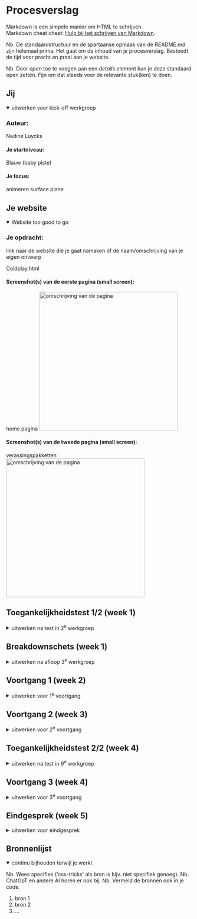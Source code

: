 # Procesverslag
Markdown is een simpele manier om HTML te schrijven.  
Markdown cheat cheet: [Hulp bij het schrijven van Markdown](https://github.com/adam-p/markdown-here/wiki/Markdown-Cheatsheet).

Nb. De standaardstructuur en de spartaanse opmaak van de README.md zijn helemaal prima. Het gaat om de inhoud van je procesverslag. Besteedt de tijd voor pracht en praal aan je website.

Nb. Door *open* toe te voegen aan een *details* element kun je deze standaard open zetten. Fijn om dat steeds voor de relevante stuk(ken) te doen.





## Jij

<details open>
  <summary>uitwerken voor kick-off werkgroep</summary>

  ### Auteur:
  Nadine Luycks 

  #### Je startniveau:
  Blauw (baby piste)

  #### Je focus:
  animeren surface plane
 
</details>





## Je website

<details open>
  <summary>Website too good to go</summary>

  ### Je opdracht:
  link naar de website die je gaat namaken óf de naam/omschrijving van je eigen ontwerp
  
  Coldplay.html

  #### Screenshot(s) van de eerste pagina (small screen): 
  home pagina 
  <img src="readme-images/eenpagina.png" width="375px" alt="omschrijving van de pagina">

  #### Screenshot(s) van de tweede pagina (small screen):
verassingspakketten 
  <img src="readme-images/tweepagina.png.PNG" width="375px" alt="omschrijving van de pagina">
 
</details>



## Toegankelijkheidstest 1/2 (week 1)

<details>
  <summary>uitwerken na test in 2<sup>e</sup> werkgroep</summary>

  ### Bevindingen
  Lijst met je bevindingen die in de test naar voren kwamen:

  website is redelijk te lezen met een wazige bril op
  met vingers vastgebonden elastiekje is de website makkelijk te navigeren.
  voor de voice over is de website bijna niet te volgen. De navigatie balk wordt niet voorgelezen en hij blijft hangen bij kopstuk 1 vn de website daarna is het niet mogelijk om verder naar beneden te gaan. 
  het is niet mogelijk om met het toetsenbord door de website heen te navigeren. 

</details>



## Breakdownschets (week 1)

<details>
  <summary>uitwerken na afloop 3<sup>e</sup> werkgroep</summary>

  ### de hele pagina: 
  <img src="readme-images/breakdownhelepagina.png" width="375px" alt="breakdown van de hele pagina">

  ### dynamisch deel (bijv menu): 
  <img src="readme-images/dynamisch.png" width="375px" alt="breakdown van een dynamisch deel">

  ### wellicht nog een dynamisch deel (bijv filter): 
  <img src="readme-images/dummy-plaatje.jpg" width="375px" alt="breakdown van nog een dynamisch deel">

</details>





## Voortgang 1 (week 2)

<details>
  <summary>uitwerken voor 1<sup>e</sup> voortgang</summary>

  ### Stand van zaken
 Ik vond het maken van mijn html code goed gaan dit was makkelijk te doen doordat wij al de breakdown schetsen hadden gemaakt. Ik moest goed opletten dat de sections buiten de articles staan. en goed kijken naar dat de code semantisch correct neergezet werd. ik had perongeluk de h4 boven de h3 gezet omdat ik dacht dat dat makkelijker zou zijn voor mijn vormgeving maar dit heb ik toch weer aangepast.


  ### FEEDBACK SESSIE
  Check nog ff dat alle headings op de juiste volgorde staan, dus h1,h2,h3 etc. De grootte van de tekst mag je vergroten en verkleinen in CSS, dat is geen probleem.

 
Oh en kijk even of je de code wat beter kan laten inspringen, Danny is daar ook blij mee als hij volgende alles moet lezen. 
 
importeer ook nog even je font!
 

</details>





## Voortgang 2 (week 3)

<details>
  <summary>uitwerken voor 2<sup>e</sup> voortgang</summary>

  ### Stand van zaken
  Ik ben hier bezig geweest om mijn css en html te linken aan elkaar en de afbeeldingen op de juiste plek te zetten. Ik had heel veel moeite met de grid neerzetten zodat de foto's netjes elkaar overlapde op de juiste manier. Door de hulp van Danny is het mij gelukt en ik voor mijn tweede pagina het zelf gelukkig. Ik had ook allemaal hovers op alle links toegevoegd maar kwam toen tot de conclusie dat ik een telefoon variant maakte waarbij dat helemaal niet nodig is. dus die heb ik weer verwijderd. Het kost allemaal veel meer tijd dan ik dacht waardoor ik een beetje achterloop. Ook lukken grotendeels van de stijlen niet waardoor ik elke keer vastloop en niet verder kan. 


  ### Agenda voor meeting
  samen met je groepje opstellen

  Ik wil deze sessie even feedback halen bij Danny kijken wat hij ervan vind, en of mijn html en css tot nu toe kloppen. 

  ### Verslag van meeting
  Een niet al te best gesprek! ik loop mega achter, wat er staat is wel goed maar ik moet nog een hamburger menu, footer, en de stijling van pagina twee verder afmaken daarnaast alle interacties op de site zijn nog niet getoond. Maak een lijstje met to do's en werk daar rustig aan verder. werk de pixels weg en schrijf daar relative unites voor. Maak gebruik van custom properties

</details>





## Toegankelijkheidstest 2/2 (week 4)

<details>
  <summary>uitwerken na test in 9<sup>e</sup> werkgroep</summary>

  ### Bevindingen
 mist nog veel labels van de fotos heb ik er nog niet in gezet! pagina is wel klikbaar.
</details>





## Voortgang 3 (week 4)

<details>
  <summary>uitwerken voor 3<sup>e</sup> voortgang</summary>

  ### Stand van zaken
 Heb de labels toegevoegd aan de foto's pagina twee begint ergens op te lijken. Ik loop helemaal vast op mijn hamburger menu hij wil maar niet naast elkaar gaan staan en ook de linear gradient valt niet over de video deze krijg ik onder geen mogelijkheid goed. Ik snap niks van de roots dus heb het allemaal handmatig gehouden. 

  ### Agenda voor meeting
 Voor de werkgroep wou ik pagina 2 afhebebn zodat aan de surface plane kon beginnen. 

  ### Verslag van meeting
  
</details>





## Eindgesprek (week 5)

<details>
  <summary>uitwerken voor eindgesprek</summary>

  ### Je uitkomst - karakteristiek screenshots:
  <img src="readme-images/dummy-plaatje.jpg" width="375px" alt="uitomst opdracht 1">


  ### Dit ging goed/Heb ik geleerd: 
  Korte omschrijving met plaatjes

  <img src="readme-images/dummy-plaatje.jpg" width="375px" alt="top">


  ### Dit was lastig/Is niet gelukt:
  Korte omschrijving met plaatjes

  <img src="readme-images/dummy-plaatje.jpg" width="375px" alt="bummer">
</details>





## Bronnenlijst

<details open>
  <summary>continu bijhouden terwijl je werkt</summary>

  Nb. Wees specifiek ('css-tricks' als bron is bijv. niet specifiek genoeg). 
  Nb. ChatGpT en andere AI horen er ook bij.
  Nb. Vermeld de bronnen ook in je code.

  1. bron 1
  2. bron 2
  3. ...

</details>